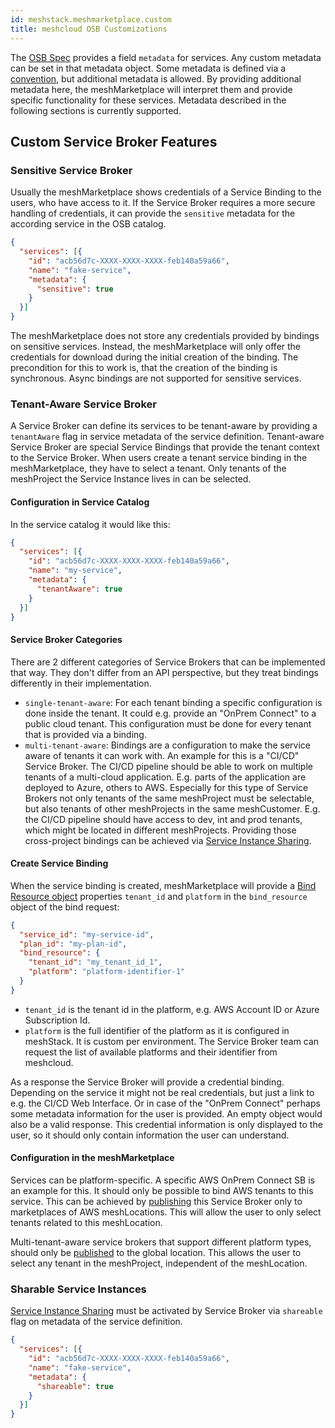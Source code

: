 ```yaml
---
id: meshstack.meshmarketplace.custom
title: meshcloud OSB Customizations
---
```


The [OSB Spec](https://github.com/openservicebrokerapi/servicebroker/blob/v2.14/spec.md#service-object) provides a field `metadata` for services. Any custom metadata can be set in that metadata object. Some metadata is defined via a [convention](meshstack.meshmarketplace.profile.md#catalog-metadata), but additional metadata is allowed. By providing additional metadata here, the meshMarketplace will interpret them and provide specific functionality for these services. Metadata described in the following sections is currently supported.

## Custom Service Broker Features

### Sensitive Service Broker

Usually the meshMarketplace shows credentials of a Service Binding to the users, who have access to it. If the Service Broker requires a more secure handling of credentials, it can provide the `sensitive` metadata for the according service in the OSB catalog.

```json
{
  "services": [{
    "id": "acb56d7c-XXXX-XXXX-XXXX-feb140a59a66",
    "name": "fake-service",
    "metadata": {
      "sensitive": true
    }
  }]
}
```

The meshMarketplace does not store any credentials provided by bindings on sensitive services. Instead, the meshMarketplace will only offer the credentials for download during the initial creation of the binding. The precondition for this to work is, that the creation of the binding is synchronous. Async bindings are not supported for sensitive services.

### Tenant-Aware Service Broker

A Service Broker can define its services to be tenant-aware by providing a `tenantAware` flag in service metadata of the service definition. Tenant-aware Service Broker are special Service Bindings that provide the tenant context to the Service Broker. When users create a tenant service binding in the meshMarketplace, they have to select a tenant. Only tenants of the meshProject the Service Instance lives in can be selected.

#### Configuration in Service Catalog

In the service catalog it would like this:

```json
{
  "services": [{
    "id": "acb56d7c-XXXX-XXXX-XXXX-feb140a59a66",
    "name": "my-service",
    "metadata": {
      "tenantAware": true
    }
  }]
}
```

#### Service Broker Categories

There are 2 different categories of Service Brokers that can be implemented that way. They don't differ from an API perspective, but they treat bindings differently in their implementation.

- `single-tenant-aware`: For each tenant binding a specific configuration is done inside the tenant. It could e.g. provide an "OnPrem Connect" to a public cloud tenant. This configuration must be done for every tenant that is provided via a binding.
- `multi-tenant-aware`: Bindings are a configuration to make the service aware of tenants it can work with. An example for this is a "CI/CD" Service Broker. The CI/CD pipeline should be able to work on multiple tenants of a multi-cloud application. E.g. parts of the application are deployed to Azure, others to AWS. Especially for this type of Service Brokers not only tenants of the same meshProject must be selectable, but also tenants of other meshProjects in the same meshCustomer. E.g. the CI/CD pipeline should have access to dev, int and prod tenants, which might be located in different meshProjects. Providing those cross-project bindings can be achieved via [Service Instance Sharing](#sharable-service-instances).

#### Create Service Binding

When the service binding is created, meshMarketplace will provide a [Bind Resource object](https://github.com/openservicebrokerapi/servicebroker/blob/v2.15/spec.md#bind-resource-object) properties `tenant_id` and `platform` in the `bind_resource` object of the bind request:

```json
{
  "service_id": "my-service-id",
  "plan_id": "my-plan-id",
  "bind_resource": {
    "tenant_id": "my_tenant_id_1",
    "platform": "platform-identifier-1"
  }
}
```

- `tenant_id` is the tenant id in the platform, e.g. AWS Account ID or Azure Subscription Id.
- `platform` is the full identifier of the platform as it is configured in meshStack. It is custom per environment. The Service Broker team can request the list of available platforms and their identifier from meshcloud.

As a response the Service Broker will provide a credential binding. Depending on the service it might not be real credentials, but just a link to e.g. the CI/CD Web Interface. Or in case of the "OnPrem Connect" perhaps some metadata information for the user is provided. An empty object would also be a valid response. This credential information is only displayed to the user, so it should only contain information the user can understand.

#### Configuration in the meshMarketplace

Services can be platform-specific. A specific AWS OnPrem Connect SB is an example for this. It should only be possible to bind AWS tenants to this service. This can be achieved by [publishing](meshstack.meshmarketplace.development.md#publish-your-service-broker) this Service Broker only to marketplaces of AWS meshLocations. This will allow the user to only select tenants related to this meshLocation.

Multi-tenant-aware service brokers that support different platform types, should only be [published](meshstack.meshmarketplace.development.md#publish-your-service-broker) to the global location. This allows the user to select any tenant in the meshProject, independent of the meshLocation.

### Sharable Service Instances

[Service Instance Sharing](marketplace.service-instances.md#share-service-instance) must be activated by Service Broker via `shareable` flag on metadata of the service definition.

```json
{
  "services": [{
    "id": "acb56d7c-XXXX-XXXX-XXXX-feb140a59a66",
    "name": "fake-service",
    "metadata": {
      "shareable": true
    }
  }]
}
```
